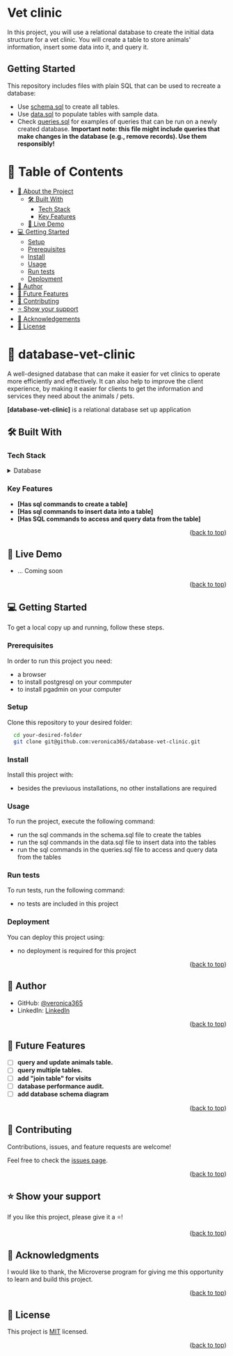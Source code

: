 # Vet clinic

In this project, you will use a relational database to create the initial data structure for a vet clinic. You will create a table to store animals' information, insert some data into it, and query it.

## Getting Started

This repository includes files with plain SQL that can be used to recreate a database:

- Use [schema.sql](./schema.sql) to create all tables.
- Use [data.sql](./data.sql) to populate tables with sample data.
- Check [queries.sql](./queries.sql) for examples of queries that can be run on a newly created database. **Important note: this file might include queries that make changes in the database (e.g., remove records). Use them responsibly!**

<a name="readme-top"></a>

# 📗 Table of Contents

- [📖 About the Project](#about-project)
  - [🛠 Built With](#built-with)
    - [Tech Stack](#tech-stack)
    - [Key Features](#key-features)
  - [🚀 Live Demo](#live-demo)
- [💻 Getting Started](#getting-started)
  - [Setup](#setup)
  - [Prerequisites](#prerequisites)
  - [Install](#install)
  - [Usage](#usage)
  - [Run tests](#run-tests)
  - [Deployment](#triangular_flag_on_post-deployment)
- [👥 Author](#author)
- [🔭 Future Features](#future-features)
- [🤝 Contributing](#contributing)
- [⭐️ Show your support](#support)
- [🙏 Acknowledgements](#acknowledgements)
- [📝 License](#license)


# 📖 database-vet-clinic <a name="about-project"></a>

A well-designed database that can make it easier for vet clinics to operate more efficiently and effectively. It can also help to improve the client experience, by making it easier for clients to get the information and services they need about the animals / pets.

**[database-vet-clinic]** is a relational database set up application

## 🛠 Built With <a name="built-with"></a>

### Tech Stack <a name="tech-stack"></a>

<details>
<summary>Database</summary>
  <ul>
    <li><a href="https://www.postgresql.org/">PostgreSQL</a></li>
  </ul>
</details>

### Key Features <a name="key-features"></a>

- **[Has sql commands to create a table]**
- **[Has sql commands to insert data into a table]**
- **[Has SQL commands to access and query data from the table]**

<p align="right">(<a href="#readme-top">back to top</a>)</p>

## 🚀 Live Demo <a name="live-demo"></a>

- ... Coming soon

<p align="right">(<a href="#readme-top">back to top</a>)</p>

## 💻 Getting Started <a name="getting-started"></a>

To get a local copy up and running, follow these steps.

### Prerequisites

In order to run this project you need:

- a browser
- to install postgresql on your commputer
- to install pgadmin on your computer


### Setup

Clone this repository to your desired folder:

```sh
  cd your-desired-folder
  git clone git@github.com:veronica365/database-vet-clinic.git
```

### Install

Install this project with:

- besides the previuous installations, no other installations are required
### Usage

To run the project, execute the following command:

- run the sql commands in the schema.sql file to create the tables
- run the sql commands in the data.sql file to insert data into the tables
- run the sql commands in the queries.sql file to access and query data from the tables

### Run tests

To run tests, run the following command:

- no tests are included in this project

### Deployment

You can deploy this project using:

- no deployment is required for this project

<p align="right">(<a href="#readme-top">back to top</a>)</p>

## 👤 Author <a name="author"></a>

- GitHub: [@veronica365](https://github.com/veronica365)
- LinkedIn: [LinkedIn](https://www.linkedin.com/in/william-sserubiri-veronica/)


<p align="right">(<a href="#readme-top">back to top</a>)</p>

## 🔭 Future Features <a name="future-features"></a>

- [ ] **query and update animals table.**
- [ ] **query multiple tables.**
- [ ] **add "join table" for visits**
- [ ] **database performance audit.**
- [ ] **add database schema diagram**

<p align="right">(<a href="#readme-top">back to top</a>)</p>

## 🤝 Contributing <a name="contributing"></a>

Contributions, issues, and feature requests are welcome!

Feel free to check the [issues page](https://github.com/veronica365/database-vet-clinic/issues).

<p align="right">(<a href="#readme-top">back to top</a>)</p>

## ⭐️ Show your support <a name="support"></a>

If you like this project, please give it a ⭐️!

<p align="right">(<a href="#readme-top">back to top</a>)</p>

## 🙏 Acknowledgments <a name="acknowledgements"></a>

I would like to thank, the Microverse program for giving me this opportunity to learn and build this project.

<p align="right">(<a href="#readme-top">back to top</a>)</p>

## 📝 License <a name="license"></a>

This project is [MIT](./LICENSE) licensed.

<p align="right">(<a href="#readme-top">back to top</a>)</p>
